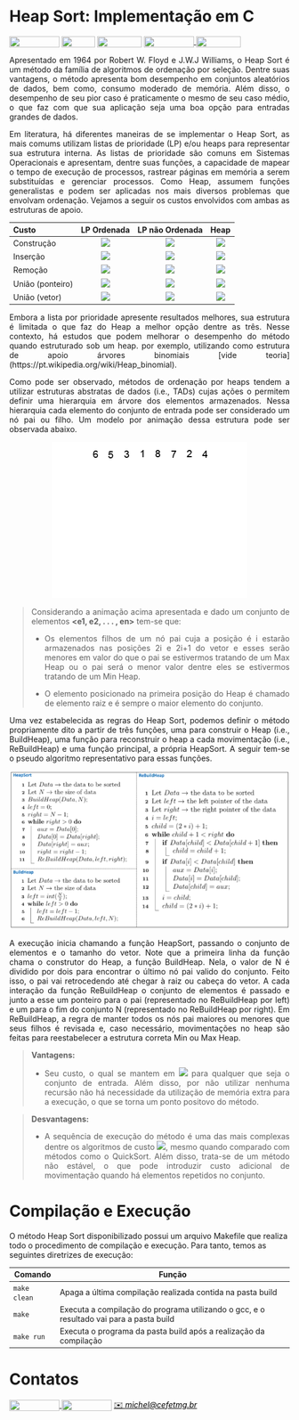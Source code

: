 # Heap Sort: Implementação em C

<div style="display: inline-block;">
<img align="center" height="20px" width="90px" src="https://img.shields.io/badge/Maintained%3F-yes-green.svg"/> 
<img align="center" height="20px" width="60px" src="https://img.shields.io/badge/C%2B%2B-00599C?style=for-the-badge&logo=c%2B%2B&logoColor=white"/> 
<img align="center" height="20px" width="80px" src="https://img.shields.io/badge/Made%20for-VSCode-1f425f.svg"/> 
<a href="https://github.com/mpiress/midpy/issues">
<img align="center" height="20px" width="90px" src="https://img.shields.io/badge/contributions-welcome-brightgreen.svg?style=flat"/>
<img align="center" height="20px" width="80px" src="https://badgen.net/badge/license/MIT/green"/>
</a> 
</div>

<p> </p>
<p> </p>

<p align="justify">
Apresentado em 1964 por Robert W. Floyd e J.W.J Williams, o Heap Sort é um método da família de algoritmos de ordenação por seleção. Dentre suas vantagens, o método apresenta bom desempenho em conjuntos aleatórios de dados, bem como, consumo moderado de memória. Além disso, o desempenho de seu pior caso é praticamente o mesmo de seu caso médio, o que faz com que sua aplicação seja uma boa opção para entradas grandes de dados.
</p>

<p align="justify">
Em literatura, há diferentes maneiras de se implementar o Heap Sort, as mais comums utilizam listas de prioridade (LP) e/ou heaps para representar sua estrutura interna. As listas de prioridade são comuns em Sistemas Operacionais e apresentam, dentre suas funções, a capacidade de mapear o tempo de execução de processos, rastrear páginas em memória a serem substituídas e gerenciar processos. Como Heap, assumem funções generalistas e podem ser aplicadas nos mais diversos problemas que envolvam ordenação. Vejamos a seguir os custos envolvidos com ambas as estruturas de apoio. 
</p>

<div align="center">

| Custo           |  LP Ordenada            | LP não Ordenada         | Heap                    |
|:----------------|:-----------------------:|:-----------------------:|:-----------------------:|
| Construção      |<img src="https://render.githubusercontent.com/render/math?math=\mathcal{O}(n\log{}n)">|<img src="https://render.githubusercontent.com/render/math?math=\mathcal{O}(n)">|<img src="https://render.githubusercontent.com/render/math?math=\mathcal{O}(n)">|
| Inserção        |<img src="https://render.githubusercontent.com/render/math?math=\mathcal{O}(n)">|<img src="https://render.githubusercontent.com/render/math?math=\mathcal{O}(1)">|<img src="https://render.githubusercontent.com/render/math?math=\mathcal{O}(n\log{}n)">|
| Remoção         |<img src="https://render.githubusercontent.com/render/math?math=\mathcal{O}(1)">|<img src="https://render.githubusercontent.com/render/math?math=\mathcal{O}(n)">|<img src="https://render.githubusercontent.com/render/math?math=\mathcal{O}(n\log{}n)">| 
| União (ponteiro)|<img src="https://render.githubusercontent.com/render/math?math=\mathcal{O}(n)">|<img src="https://render.githubusercontent.com/render/math?math=\mathcal{O}(1)">|<img src="https://render.githubusercontent.com/render/math?math=\mathcal{O}(n\log{}n)">|
| União (vetor)   |<img src="https://render.githubusercontent.com/render/math?math=\mathcal{O}(n)">|<img src="https://render.githubusercontent.com/render/math?math=\mathcal{O}(n)">|<img src="https://render.githubusercontent.com/render/math?math=\mathcal{O}(n\log{}n)">|

</div>


<p align="justify">
Embora a lista por prioridade apresente resultados melhores, sua estrutura é limitada o que faz do Heap a melhor opção dentre as três. Nesse contexto, há estudos que podem melhorar o desempenho do método quando estruturado sob um heap. por exemplo, utilizando como estrutura de apoio árvores binomiais [vide teoria](https://pt.wikipedia.org/wiki/Heap_binomial).  
</p>

<p align="justify">
Como pode ser observado, métodos de ordenação por heaps tendem a utilizar estruturas abstratas de dados (i.e., TADs) cujas ações o permitem definir uma hierarquia em árvore dos elementos armazenados. Nessa hierarquia cada elemento do conjunto de entrada pode ser considerado um nó pai ou filho. Um modelo por animação dessa estrutura pode ser observada abaixo.
</p>

<p align="center">
	<img src="imgs/Heapsort-example.gif"/> 
</p> 

<div align="justify">

> Considerando a animação acima apresentada e dado um conjunto de elementos <b><e1, e2, . . . , en></b> tem-se que:
>
> - Os elementos filhos de um nó pai cuja a posição é i estarão armazenados nas posições 2i e 2i+1 do vetor e esses serão menores em valor do que o pai se estivermos tratando de um Max Heap ou o pai será o menor valor dentre eles se estivermos tratando de um Min Heap.
>
> - O elemento posicionado na primeira posição do Heap é chamado de elemento raiz e é sempre o maior elemento do conjunto.  

</div>

<p align="justify">
Uma vez estabelecida as regras do Heap Sort,  podemos definir o método propriamente dito a partir de três funções, uma para construir o Heap (i.e., BuildHeap), uma função para reconstruir o heap a cada movimentação (i.e., ReBuildHeap) e uma função principal, a própria HeapSort. A seguir tem-se o pseudo algoritmo representativo para essas funções.
</p>

<p align="center">
	<img src="imgs/heapsort.png"/> 
</p> 

<p align="justify">
A execução inicia chamando a função HeapSort, passando o conjunto de elementos e o tamanho do vetor. Note que a primeira linha da função chama o construtor do Heap, a função BuildHeap. Nela, o valor de N é dividido por dois para encontrar o último nó pai valido do conjunto. Feito isso, o pai vai retrocedendo até chegar à raiz ou cabeça do vetor. A cada interação da função ReBuildHeap o conjunto de elementos é passado e junto a esse um ponteiro para o pai (representado no ReBuildHeap por left) e um para o fim do conjunto N (representado no ReBuildHeap por right). Em ReBuildHeap, a regra de manter todos os nós pai maiores ou menores que seus filhos é revisada e, caso necessário, movimentações no heap são feitas para reestabelecer a estrutura correta Min ou Max Heap.
</p>


<div align="justify">

> <b>Vantagens:</b> 
> 
> - Seu custo, o qual se mantem em <img src="https://render.githubusercontent.com/render/math?math=\mathcal{O}(n\log{}n)"> para qualquer que seja o conjunto de entrada. Além disso, por não utilizar nenhuma recursão não há necessidade da utilização de memória extra para a execução, o que se torna um ponto positovo do método. 
</div>

<div align="justify">

> <b>Desvantagens:</b> 
>
> - A sequência de execução do método é uma das mais complexas dentre os algoritmos de custo <img src="https://render.githubusercontent.com/render/math?math=\mathcal{O}(n\log{}n)">, mesmo quando comparado com métodos como o QuickSort. Além disso, trata-se de um método não estável, o que pode introduzir custo adicional de movimentação quando há elementos repetidos no conjunto.

</div>

# Compilação e Execução

O método Heap Sort disponibilizado possui um arquivo Makefile que realiza todo o procedimento de compilação e execução. Para tanto, temos as seguintes diretrizes de execução:

<div align="center">

| Comando                |  Função                                                                                           |
| -----------------------| ------------------------------------------------------------------------------------------------- |
|  `make clean`          | Apaga a última compilação realizada contida na pasta build                                        |
|  `make`                | Executa a compilação do programa utilizando o gcc, e o resultado vai para a pasta build           |
|  `make run`            | Executa o programa da pasta build após a realização da compilação                                 |

</div>

# Contatos

<div style="display: inline-block;">
<a href="https://t.me/michelpires369">
<img align="center" height="20px" width="90px" src="https://img.shields.io/badge/Telegram-2CA5E0?style=for-the-badge&logo=telegram&logoColor=white"/> 
</a>

<a href="https://www.linkedin.com/in/michelpiressilva/">
<img align="center" height="20px" width="90px" src="https://img.shields.io/badge/LinkedIn-0077B5?style=for-the-badge&logo=linkedin&logoColor=white"/>
</a>

</div>

<a style="color:black" href="mailto:michel@cefetmg.br?subject=[GitHub]%20Source%20Dynamic%20Lists">
✉️ <i>michel@cefetmg.br</i>
</a>